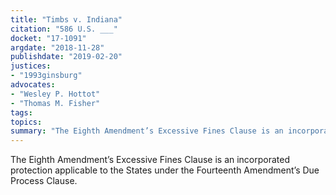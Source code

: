```yaml
---
title: "Timbs v. Indiana"
citation: "586 U.S. ___"
docket: "17-1091"
argdate: "2018-11-28"
publishdate: "2019-02-20"
justices:
- "1993ginsburg"
advocates:
- "Wesley P. Hottot"
- "Thomas M. Fisher"
tags:
topics:
summary: "The Eighth Amendment’s Excessive Fines Clause is an incorporated protection applicable to the States under the Fourteenth Amendment’s Due Process Clause."
---
```

The Eighth Amendment’s Excessive Fines Clause is an incorporated protection applicable to the States under the Fourteenth Amendment’s Due Process Clause.